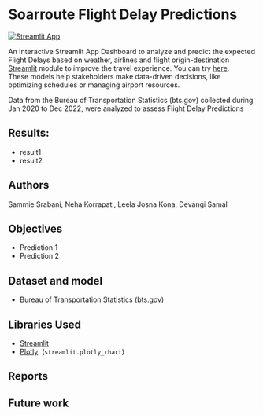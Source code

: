 # Soarroute Flight Delay Predictions
[![Streamlit App](https://static.streamlit.io/badges/streamlit_badge_black_white.svg)](https://soarroute-flightdelay-predictions.streamlit.app/)

An Interactive Streamlit App Dashboard to analyze and predict the expected Flight Delays based on weather, airlines and flight origin-destination [Streamlit](https://www.streamlit.io) module to improve the travel experience. You can try [here](https://soarroute-flightdelay-predictions.streamlit.app/).  
These models help stakeholders make data-driven decisions, like optimizing schedules or managing airport resources.

Data from the Bureau of Transportation Statistics (bts.gov) collected during Jan 2020 to Dec 2022, were analyzed to assess Flight Delay Predictions


## Results:
* result1
* result2

## Authors
Sammie Srabani, Neha Korrapati, Leela Josna Kona, Devangi Samal

## Objectives
* Prediction 1
* Prediction 2

## Dataset and model
* Bureau of Transportation Statistics (bts.gov)

## Libraries Used
* [Streamlit](https://www.streamlit.io)
* [Plotly](https://plotly.com/): (`streamlit.plotly_chart`)

## Reports

## Future work
